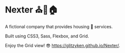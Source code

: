 # Nexter ⛪🏡🏠

A fictional company that provides housing 🏡 services.

Built using CSS3, Sass, Flexbox, and Grid.

Enjoy the Grid view! 😎 https://glitzyken.github.io/Nexter/.
